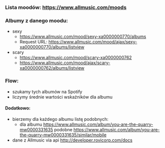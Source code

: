 ### Lista moodów: https://www.allmusic.com/moods

### Albumy z danego moodu:
* sexy
    + https://www.allmusic.com/mood/sexy-xa0000000770/albums
    + Request URL: https://www.allmusic.com/mood/ajax/sexy-xa0000000770/albums/listview
* scary
    + https://www.allmusic.com/mood/scary-xa0000000762
    + https://www.allmusic.com/mood/ajax/scary-xa0000000762/albums/listview



### Flow:

* szukamy tych albumów na Spotify
* liczymy średnie wartości wskaźników dla albumu


#### Dodatkowo:
* bierzemy dla każdego albumu listę podobnych:
   + dla albumu https://www.allmusic.com/album/you-are-the-quarry-mw0000331635 podobne https://www.allmusic.com/album/you-are-the-quarry-mw0000331635/similar/mobile
* dane z Allmusic via api http://developer.rovicorp.com/docs
